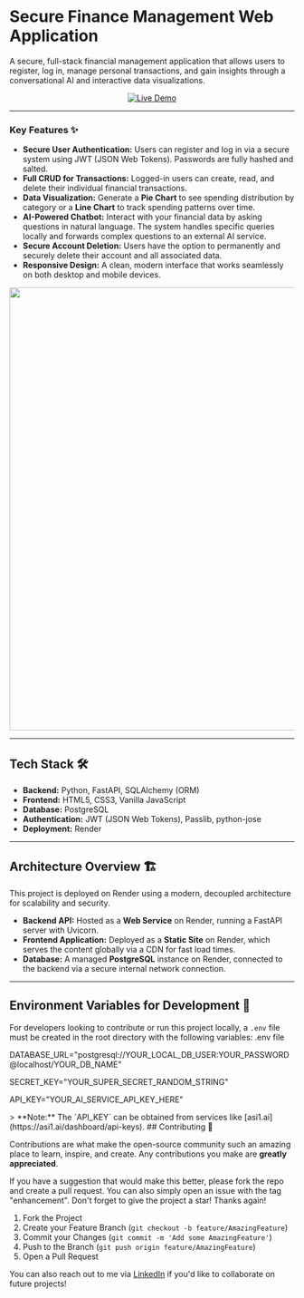 # Secure Finance Management Web Application

A secure, full-stack financial management application that allows users to register, log in, manage personal transactions, and gain insights through a conversational AI and interactive data visualizations.

<p align="center">
  <a href="https://finance-tracker-web-iwx8.onrender.com"> <img src="https://img.shields.io/badge/Live-Demo-brightgreen?style=for-the-badge&logo=render" alt="Live Demo"/>
  </a>
</p>

---

### Key Features ✨

* **Secure User Authentication:** Users can register and log in via a secure system using JWT (JSON Web Tokens). Passwords are fully hashed and salted.
* **Full CRUD for Transactions:** Logged-in users can create, read, and delete their individual financial transactions.
* **Data Visualization:** Generate a **Pie Chart** to see spending distribution by category or a **Line Chart** to track spending patterns over time.
* **AI-Powered Chatbot:** Interact with your financial data by asking questions in natural language. The system handles specific queries locally and forwards complex questions to an external AI service.
* **Secure Account Deletion:** Users have the option to permanently and securely delete their account and all associated data.
* **Responsive Design:** A clean, modern interface that works seamlessly on both desktop and mobile devices.

<p align="center">
  <img width="1195" height="782" alt="Live Website" src="https://github.com/user-attachments/assets/fa3ac87a-169d-4ff5-a497-53a4b226901b" />

</p>

---

## Tech Stack 🛠️

* **Backend:** Python, FastAPI, SQLAlchemy (ORM)
* **Frontend:** HTML5, CSS3, Vanilla JavaScript
* **Database:** PostgreSQL
* **Authentication:** JWT (JSON Web Tokens), Passlib, python-jose
* **Deployment:** Render

---

## Architecture Overview 🏗️

This project is deployed on Render using a modern, decoupled architecture for scalability and security.

* **Backend API:** Hosted as a **Web Service** on Render, running a FastAPI server with Uvicorn.
* **Frontend Application:** Deployed as a **Static Site** on Render, which serves the content globally via a CDN for fast load times.
* **Database:** A managed **PostgreSQL** instance on Render, connected to the backend via a secure internal network connection.

---

## Environment Variables for Development 🔑

For developers looking to contribute or run this project locally, a `.env` file must be created in the root directory with the following variables:
.env file
<p>DATABASE_URL="postgresql://YOUR_LOCAL_DB_USER:YOUR_PASSWORD@localhost/YOUR_DB_NAME"</p>
<p>SECRET_KEY="YOUR_SUPER_SECRET_RANDOM_STRING"</p>
<p>API_KEY="YOUR_AI_SERVICE_API_KEY_HERE"</p>
> **Note:** The `API_KEY` can be obtained from services like [asi1.ai](https://asi1.ai/dashboard/api-keys).
## Contributing 🤝

Contributions are what make the open-source community such an amazing place to learn, inspire, and create. Any contributions you make are **greatly appreciated**.

If you have a suggestion that would make this better, please fork the repo and create a pull request. You can also simply open an issue with the tag "enhancement". Don't forget to give the project a star! Thanks again!

1.  Fork the Project
2.  Create your Feature Branch (`git checkout -b feature/AmazingFeature`)
3.  Commit your Changes (`git commit -m 'Add some AmazingFeature'`)
4.  Push to the Branch (`git push origin feature/AmazingFeature`)
5.  Open a Pull Request

You can also reach out to me via [LinkedIn](https://www.linkedin.com/in/lakshit-sachdeva-998936292/) if you'd like to collaborate on future projects!
